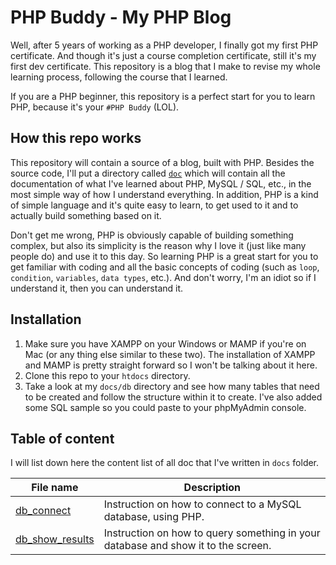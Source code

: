 # PHP Buddy - My PHP Blog

Well, after 5 years of working as a PHP developer, I finally got my first PHP certificate. And though it's just a course completion certificate, still it's my first dev certificate. This repository is a blog that I make to revise my whole learning process, following the course that I learned.

If you are a PHP beginner, this repository is a perfect start for you to learn PHP, because it's your `#PHP Buddy` (LOL).

## How this repo works
This repository will contain a source of a blog, built with PHP. Besides the source code, I'll put a directory called [`doc`](/docs/) which will contain all the documentation of what I've learned about PHP, MySQL / SQL, etc., in the most simple way of how I understand everything. In addition, PHP is a kind of simple language and it's quite easy to learn, to get used to it and to actually build something based on it. 

Don't get me wrong, PHP is obviously capable of building something complex, but also its simplicity is the reason why I love it (just like many people do) and use it to this day. So learning PHP is a great start for you to get familiar with coding and all the basic concepts of coding (such as `loop`, `condition`, `variables`, `data types`, etc.). And don't worry, I'm an idiot so if I understand it, then you can understand it.

## Installation
1. Make sure you have XAMPP on your Windows or MAMP if you're on Mac (or any thing else similar to these two). The installation of XAMPP and MAMP is pretty straight forward so I won't be talking about it here.
2. Clone this repo to your `htdocs` directory.
3. Take a look at my `docs/db` directory and see how many tables that need to be created and follow the structure within it to create. I've also added some SQL sample so you could paste to your phpMyAdmin console.


## Table of content

I will list down here the content list of all doc that I've written in `docs` folder.

| File name                                      | Description                                                                       |
|------------------------------------------------|-----------------------------------------------------------------------------------|
| [db_connect](/docs/db/db_connect.md)           | Instruction on how to connect to a MySQL database, using PHP.                     |
| [db_show_results](/docs/db/db_show_results.md) | Instruction on how to query something in your database and show it to the screen. |